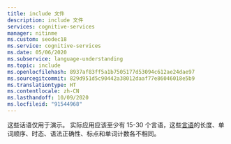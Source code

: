 ```yaml
---
title: include 文件
description: include 文件
services: cognitive-services
manager: nitinme
ms.custom: seodec18
ms.service: cognitive-services
ms.date: 05/06/2020
ms.subservice: language-understanding
ms.topic: include
ms.openlocfilehash: 8937af83ff5a1b7505177d53094c612ae24dae97
ms.sourcegitcommit: 829d951d5c90442a38012daaf77e86046018e5b9
ms.translationtype: HT
ms.contentlocale: zh-CN
ms.lasthandoff: 10/09/2020
ms.locfileid: "91544968"
---
```

这些话语仅用于演示。 实际应用应该至少有 15-30 个言语，这些[言语](../luis-concept-utterance.md)的长度、单词顺序、时态、语法正确性、标点和单词计数各不相同。
